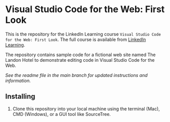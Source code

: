 # Visual Studio Code for the Web: First Look
This is the repository for the LinkedIn Learning course `Visual Studio Code for the Web: First Look`. The full course is available from [LinkedIn Learning][lil-course-url].

The repository contains sample code for a fictional web site named The Landon Hotel to demonstrate editing code in Visual Studio Code for the Web.

_See the readme file in the main branch for updated instructions and information._
## Installing
1. Clone this repository into your local machine using the terminal (Mac), CMD (Windows), or a GUI tool like SourceTree.

[0]: # (Replace these placeholder URLs with actual course URLs)

[lil-course-url]: https://www.linkedin.com/learning/
[lil-thumbnail-url]: http://

